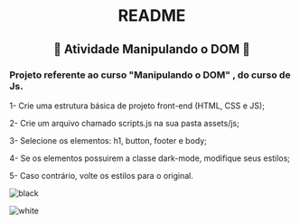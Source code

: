 <h1 align="center">README</h1>
<h2 align="center">🤍 Atividade Manipulando o DOM 🤍</h2>

<h3>
Projeto referente ao curso "Manipulando o DOM" , do curso de Js.
</h3>
  

1- Crie uma estrutura básica de projeto front-end (HTML, CSS e JS);

2- Crie um arquivo chamado scripts.js na sua pasta assets/js;
  
3- Selecione os elementos: h1, button, footer e body;
  
4- Se os elementos possuirem a classe dark-mode, modifique seus estilos;
  
5- Caso contrário, volte os estilos para o original.

![black](https://user-images.githubusercontent.com/79655661/171701266-1d6cd6ce-838f-48c4-b38b-faecf22a7f25.png)

![white](https://user-images.githubusercontent.com/79655661/171701276-a0e820ec-14fd-4155-8f46-8d5fe791edae.png)
